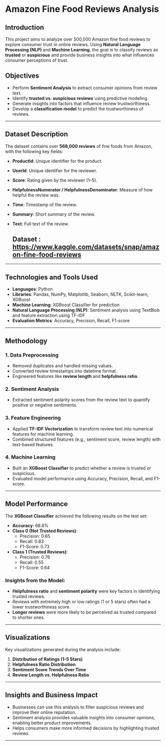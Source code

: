 
# Amazon Fine Food Reviews Analysis

## Introduction
This project aims to analyze over 500,000 Amazon fine food reviews to explore consumer trust in online reviews. Using **Natural Language Processing (NLP)** and **Machine Learning**, the goal is to classify reviews as **trusted** or **suspicious** and provide business insights into what influences consumer perceptions of trust.

## Objectives
- Perform **Sentiment Analysis** to extract consumer opinions from review text.
- Identify **trusted vs. suspicious reviews** using predictive modeling.
- Generate insights into factors that influence review trustworthiness.
- Develop a **classification model** to predict the trustworthiness of reviews.

---

## Dataset Description
The dataset contains over **568,000 reviews** of fine foods from Amazon, with the following key fields:
- **ProductId**: Unique identifier for the product.
- **UserId**: Unique identifier for the reviewer.
- **Score**: Rating given by the reviewer (1–5).
- **HelpfulnessNumerator / HelpfulnessDenominator**: Measure of how helpful the review was.
- **Time**: Timestamp of the review.
- **Summary**: Short summary of the review.
- **Text**: Full text of the review.

  ## Dataset : https://www.kaggle.com/datasets/snap/amazon-fine-food-reviews


---

## Technologies and Tools Used
- **Languages**: Python
- **Libraries**: Pandas, NumPy, Matplotlib, Seaborn, NLTK, Scikit-learn, XGBoost
- **Machine Learning**: XGBoost Classifier for prediction
- **Natural Language Processing (NLP)**: Sentiment analysis using TextBlob and feature extraction using TF-IDF
- **Evaluation Metrics**: Accuracy, Precision, Recall, F1-score

---

## Methodology
### **1. Data Preprocessing**
- Removed duplicates and handled missing values.
- Converted review timestamps into datetime format.
- Engineered features like **review length** and **helpfulness ratio**.

### **2. Sentiment Analysis**
- Extracted sentiment polarity scores from the review text to quantify positive or negative sentiments.

### **3. Feature Engineering**
- Applied **TF-IDF Vectorization** to transform review text into numerical features for machine learning.
- Combined structured features (e.g., sentiment score, review length) with text-based features.

### **4. Machine Learning**
- Built an **XGBoost Classifier** to predict whether a review is trusted or suspicious.
- Evaluated model performance using Accuracy, Precision, Recall, and F1-score.

---

## Model Performance
The **XGBoost Classifier** achieved the following results on the test set:

- **Accuracy**: 68.8%
- **Class 0 (Not Trusted Reviews)**:
  - Precision: 0.65
  - Recall: 0.83
  - F1-Score: 0.73
- **Class 1 (Trusted Reviews)**:
  - Precision: 0.76
  - Recall: 0.55
  - F1-Score: 0.64

### **Insights from the Model:**
- **Helpfulness ratio** and **sentiment polarity** were key factors in identifying trusted reviews.
- Reviews with extremely high or low ratings (1 or 5 stars) often had a lower trustworthiness score.
- **Longer reviews** were more likely to be perceived as trusted compared to shorter ones.

---

## Visualizations
Key visualizations generated during the analysis include:
1. **Distribution of Ratings (1-5 Stars)**
2. **Helpfulness Ratio Distribution**
3. **Sentiment Score Trends Over Time**
4. **Review Length vs. Helpfulness Ratio**

---

## Insights and Business Impact
- Businesses can use this analysis to filter suspicious reviews and improve their online reputation.
- Sentiment analysis provides valuable insights into consumer opinions, enabling better product improvements.
- Helps consumers make more informed decisions by highlighting trusted reviews.

---










